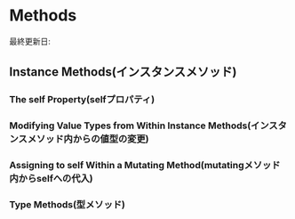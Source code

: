 # Methods

最終更新日:

## Instance Methods(インスタンスメソッド)

### The self Property(selfプロパティ)

### Modifying Value Types from Within Instance Methods(インスタンスメソッド内からの値型の変更)

### Assigning to self Within a Mutating Method(mutatingメソッド内からselfへの代入)

### Type Methods(型メソッド)
